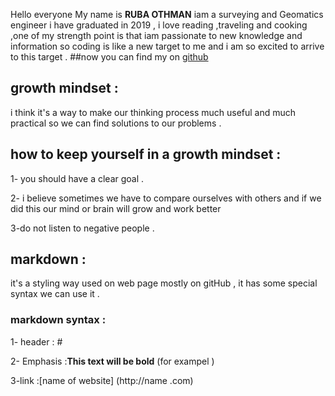 Hello everyone 
My name is **RUBA OTHMAN** iam a surveying and Geomatics engineer i have graduated in 2019 , i love reading ,traveling and cooking ,one of my strength point is that iam passionate to new knowledge and information so coding is like a new target to me and i am so excited to arrive to this target .
##now you can find my on [github](https://github.com/ruba1995)



## growth mindset :

i think it's a way to make our thinking process much useful and much practical so we can find solutions to our problems .


## how to keep yourself in a growth mindset :

1- you should have a clear goal .

2- i believe sometimes we have to compare ourselves with others and if we did this our mind or brain will grow and work better 

3-do not listen to negative people .


## markdown :

it's a styling way used on web page mostly on gitHub , it has some special syntax we can use it .

### markdown syntax :

 1- header : #
 
 2- Emphasis :**This text will be bold** (for exampel )
 
 3-link :[name of website] (http://name .com)
